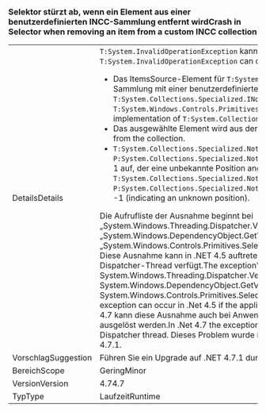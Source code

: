 ### <a name="crash-in-selector-when-removing-an-item-from-a-custom-incc-collection"></a><span data-ttu-id="379c4-101">Selektor stürzt ab, wenn ein Element aus einer benutzerdefinierten INCC-Sammlung entfernt wird</span><span class="sxs-lookup"><span data-stu-id="379c4-101">Crash in Selector when removing an item from a custom INCC collection</span></span>

|   |   |
|---|---|
|<span data-ttu-id="379c4-102">Details</span><span class="sxs-lookup"><span data-stu-id="379c4-102">Details</span></span>|<span data-ttu-id="379c4-103"><code>T:System.InvalidOperationException</code> kann in folgendem Szenario auftreten:</span><span class="sxs-lookup"><span data-stu-id="379c4-103">An <code>T:System.InvalidOperationException</code> can occur in the following scenario:</span></span><ul><li><span data-ttu-id="379c4-104">Das ItemsSource-Element für <code>T:System.Windows.Controls.Primitives.Selector</code> ist eine Sammlung mit einer benutzerdefinierten Implementierung von <code>T:System.Collections.Specialized.INotifyCollectionChanged</code>.</span><span class="sxs-lookup"><span data-stu-id="379c4-104">The ItemsSource for a <code>T:System.Windows.Controls.Primitives.Selector</code> is a collection with a custom implementation of <code>T:System.Collections.Specialized.INotifyCollectionChanged</code>.</span></span></li><li><span data-ttu-id="379c4-105">Das ausgewählte Element wird aus der Sammlung entfernt.</span><span class="sxs-lookup"><span data-stu-id="379c4-105">The selected item is removed from the collection.</span></span></li><li><span data-ttu-id="379c4-106"><code>T:System.Collections.Specialized.NotifyCollectionChangedEventArgs</code> weist den Wert <code>P:System.Collections.Specialized.NotifyCollectionChangedEventArgs.OldStartingIndex</code>=–1 auf, der eine unbekannte Position angibt.</span><span class="sxs-lookup"><span data-stu-id="379c4-106">The <code>T:System.Collections.Specialized.NotifyCollectionChangedEventArgs</code> has <code>P:System.Collections.Specialized.NotifyCollectionChangedEventArgs.OldStartingIndex</code> = -1 (indicating an unknown position).</span></span></li></ul><span data-ttu-id="379c4-107">Die Aufrufliste der Ausnahme beginnt bei „System.Windows.Threading.Dispatcher.VerifyAccess()“ in „System.Windows.DependencyObject.GetValue(DependencyProperty dp)“ in „System.Windows.Controls.Primitives.Selector.GetIsSelected(DependencyObject element)“. Diese Ausnahme kann in .NET 4.5 auftreten, wenn die Anwendung über mehr als einen Dispatcher-Thread verfügt.</span><span class="sxs-lookup"><span data-stu-id="379c4-107">The exception's callstack begins at System.Windows.Threading.Dispatcher.VerifyAccess() at System.Windows.DependencyObject.GetValue(DependencyProperty dp) at System.Windows.Controls.Primitives.Selector.GetIsSelected(DependencyObject element)This exception can occur in .Net 4.5 if the application has more than one Dispatcher thread.</span></span> <span data-ttu-id="379c4-108">In .NET 4.7 kann diese Ausnahme auch bei Anwendungen mit einem einzelnen Dispatcher-Thread ausgelöst werden.</span><span class="sxs-lookup"><span data-stu-id="379c4-108">In .Net 4.7 the exception can also occur in applications with a single Dispatcher thread.</span></span> <span data-ttu-id="379c4-109">Dieses Problem wurde in .NET 4.7.1 behoben.</span><span class="sxs-lookup"><span data-stu-id="379c4-109">The issue is fixed in .Net 4.7.1.</span></span>|
|<span data-ttu-id="379c4-110">Vorschlag</span><span class="sxs-lookup"><span data-stu-id="379c4-110">Suggestion</span></span>|<span data-ttu-id="379c4-111">Führen Sie ein Upgrade auf .NET 4.7.1 durch.</span><span class="sxs-lookup"><span data-stu-id="379c4-111">Upgrade to .Net 4.7.1.</span></span>|
|<span data-ttu-id="379c4-112">Bereich</span><span class="sxs-lookup"><span data-stu-id="379c4-112">Scope</span></span>|<span data-ttu-id="379c4-113">Gering</span><span class="sxs-lookup"><span data-stu-id="379c4-113">Minor</span></span>|
|<span data-ttu-id="379c4-114">Version</span><span class="sxs-lookup"><span data-stu-id="379c4-114">Version</span></span>|<span data-ttu-id="379c4-115">4.7</span><span class="sxs-lookup"><span data-stu-id="379c4-115">4.7</span></span>|
|<span data-ttu-id="379c4-116">Typ</span><span class="sxs-lookup"><span data-stu-id="379c4-116">Type</span></span>|<span data-ttu-id="379c4-117">Laufzeit</span><span class="sxs-lookup"><span data-stu-id="379c4-117">Runtime</span></span>|

